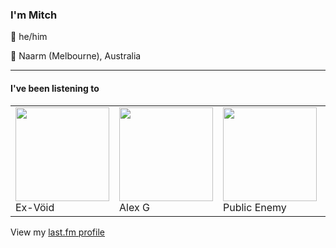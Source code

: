 <article><h3>I&#x27;m Mitch</h3><section><p>👨 he/him</p><p>📍 Naarm (Melbourne), Australia</p></section><hr/><section><h4>I&#x27;ve been listening to</h4><table><tbody><td><img src="https://lastfm.freetls.fastly.net/i/u/174s/1667d6de25bedd0f12390c468b8643e5.png" height="150px" alt="" role="presentation"/><br/>Ex-Vöid</td><td><img src="https://lastfm.freetls.fastly.net/i/u/174s/0b8520054cfd8af493b44a8bed0a2361.png" height="150px" alt="" role="presentation"/><br/>Alex G</td><td><img src="https://lastfm.freetls.fastly.net/i/u/174s/9e690b9c857917016b32e72291c38def.png" height="150px" alt="" role="presentation"/><br/>Public Enemy</td><td><img src="https://lastfm.freetls.fastly.net/i/u/174s/24ec795d4258e693b0948c39dec33f3b.png" height="150px" alt="" role="presentation"/><br/>Keanu Nelson</td><td><img src="https://lastfm.freetls.fastly.net/i/u/174s/d6f5fc02bf9c4e1b84a9554e5576a9d4.png" height="150px" alt="" role="presentation"/><br/>Maxïmo Park</td></tbody></table><span>View my <a href="https://www.last.fm/user/my-slab">last.fm profile</a></span></section></article>